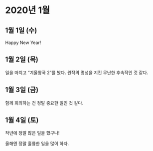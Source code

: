 # 2020년 1월

## 1월 1일 (수)

Happy New Year!

## 1월 2일 (목)

일을 마치고 “겨울왕국 2”를 봤다.
원작의 명성을 지킨 무난한 후속작인 것 같다.

## 1월 3일 (금)

함께 회의하는 건 정말 중요한 일인 것 같다.

## 1월 4일 (토)

작년에 정말 많은 일을 했구나!

올해엔 정말 훌륭한 일을 많이 하자.

